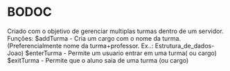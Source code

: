 # BODOC

Criado com o objetivo de gerenciar multiplas turmas dentro de um servidor.
  Funções:
    $addTurma - Cria um cargo com o nome da turma.(Preferencialmente nome da turma+professor. Ex..: Estrutura_de_dados-Joao)
    $enterTurma - Permite um usuario entrar em uma turma( ou cargo)
    $exitTurma - Permite que o aluno saia de uma turma (ou cargo)
